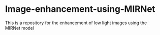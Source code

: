# Image-enhancement-using-MIRNet
This is a repository for the enhancement of low light images using the MIRNet model
